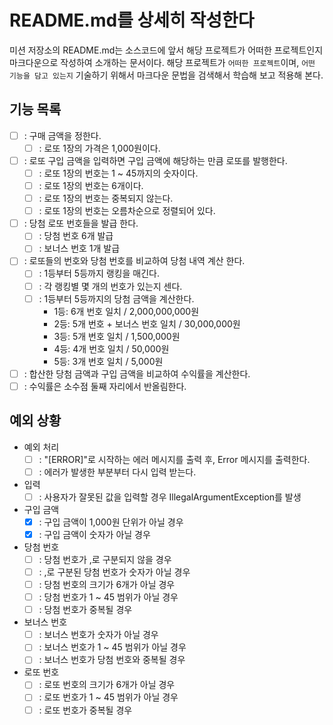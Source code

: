 # README.md를 상세히 작성한다
미션 저장소의 README.md는 소스코드에 앞서 해당 프로젝트가 어떠한 프로젝트인지 마크다운으로 작성하여 소개하는 문서이다.
해당 프로젝트가 `어떠한 프로젝트`이며, `어떤 기능을 담고 있는지` 기술하기 위해서 마크다운 문법을 검색해서 학습해 보고 적용해 본다.

## 기능 목록  

- [ ] : 구매 금액을 정한다.
  - [ ] : 로또 1장의 가격은 1,000원이다.
- [ ] : 로또 구입 금액을 입력하면 구입 금액에 해당하는 만큼 로또를 발행한다.
  - [ ] : 로또 1장의 번호는 1 ~ 45까지의 숫자이다.
  - [ ] : 로또 1장의 번호는 6개이다.
  - [ ] : 로또 1장의 번호는 중복되지 않는다.
  - [ ] : 로또 1장의 번호는 오름차순으로 정렬되어 있다.
- [ ] : 당첨 로또 번호들을 발급 한다.
  - [ ] : 당첨 번호 6개 발급
  - [ ] : 보너스 번호 1개 발급
- [ ] : 로또들의 번호와 당첨 번호를 비교하여 당첨 내역 계산 한다.
  - [ ] : 1등부터 5등까지 랭킹을 매긴다.
  - [ ] : 각 랭킹별 몇 개의 번호가 있는지 센다.
  - [ ] : 1등부터 5등까지의 당첨 금액을 계산한다.
      - 1등: 6개 번호 일치 / 2,000,000,000원
      - 2등: 5개 번호 + 보너스 번호 일치 / 30,000,000원
      - 3등: 5개 번호 일치 / 1,500,000원
      - 4등: 4개 번호 일치 / 50,000원
      - 5등: 3개 번호 일치 / 5,000원
- [ ] : 합산한 당첨 금액과 구입 금액을 비교하여 수익률을 계산한다.
- [ ] : 수익률은 소수점 둘째 자리에서 반올림한다.

## 예외 상황
  - 예외 처리
    - [ ] : "[ERROR]"로 시작하는 에러 메시지를 출력 후, Error 메시지를 출력한다.
    - [ ] : 에러가 발생한 부분부터 다시 입력 받는다.
  - 입력
    - [ ] : 사용자가 잘못된 값을 입력할 경우 IllegalArgumentException를 발생
  - 구입 금액
    - [x] : 구입 금액이 1,000원 단위가 아닐 경우
    - [x] : 구입 금액이 숫자가 아닐 경우
  - 당첨 번호
    - [ ] : 당첨 번호가 ,로 구분되지 않을 경우
    - [ ] : ,로 구분된 당첨 번호가 숫자가 아닐 경우
    - [ ] : 당첨 번호의 크기가 6개가 아닐 경우
    - [ ] : 당첨 번호가 1 ~ 45 범위가 아닐 경우
    - [ ] : 당첨 번호가 중복될 경우
  - 보너스 번호
    - [ ] : 보너스 번호가 숫자가 아닐 경우
    - [ ] : 보너스 번호가 1 ~ 45 범위가 아닐 경우
    - [ ] : 보너스 번호가 당첨 번호와 중복될 경우
  - 로또 번호
    - [ ] : 로또 번호의 크기가 6개가 아닐 경우
    - [ ] : 로또 번호가 1 ~ 45 범위가 아닐 경우
    - [ ] : 로또 번호가 중복될 경우